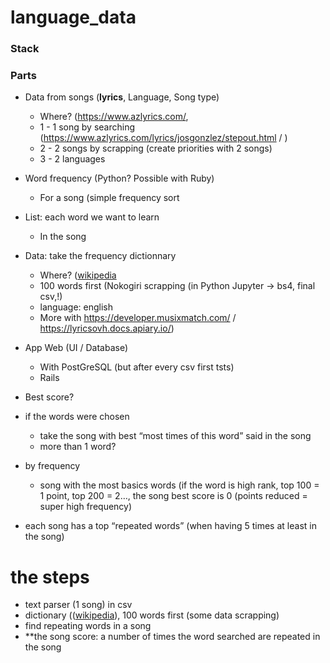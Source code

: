 ﻿# language_data

### Stack


### Parts
- Data from songs (**lyrics**, Language, Song type)
  - Where? (https://www.azlyrics.com/,
  - 1 - 1 song by searching (https://www.azlyrics.com/lyrics/josgonzlez/stepout.html / )
  - 2 - 2 songs by scrapping (create priorities with 2 songs)
  - 3 - 2 languages
- Word frequency (Python? Possible with Ruby)
  - For a song (simple frequency sort
- List: each word we want to learn
  - In the song

- Data: take the frequency dictionnary
  - Where? ([wikipedia](https://en.wiktionary.org/wiki/Wiktionary:Frequency_lists)
  - 100 words first (Nokogiri scrapping (in Python Jupyter → bs4, final csv,!)
  - language: english
  - More with https://developer.musixmatch.com/ / https://lyricsovh.docs.apiary.io/)
- App Web (UI / Database)
  - With PostGreSQL (but after every csv first tsts)
  - Rails

- Best score?
 - if the words were chosen
	- take the song with best “most times of this word” said in the song
	- more than 1 word?
 - by frequency
	- song with the most basics words (if the word is high rank, top 100 = 1 point, top 200 = 2…, the song best score is 0 (points reduced = super high frequency)
 - each song has a top “repeated words” (when having 5 times at least in the song)


# the steps
- text parser (1 song) in csv
- dictionary (([wikipedia](https://en.wiktionary.org/wiki/Wiktionary:Frequency_lists)), 100 words first (some data scrapping)
- find repeating words in a song
- **the song score: a number of times the word searched are repeated in the song
